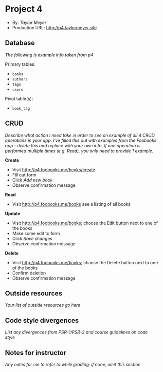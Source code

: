 # Project 4
+ By: *Taylor Meyer*
+ Production URL: <http://p4.taylormeyer.site>

## Database
*The following is example info taken from p4*

Primary tables:
  + `books`
  + `authors`
  + `tags`
  + `users`
  
Pivot table(s):
  + `book_tag`


## CRUD
*Describe what action I need take in order to see an example of all 4 CRUD operations in your app. I've filled this out with examples from the Foobooks app - delete this and replace with your own info. If one operation is performed multiple times (e.g. Read), you only need to provide 1 example.*

__Create__
  + Visit <http://p4.foobooks.me/books/create>
  + Fill out form
  + Click *Add new book*
  + Observe confirmation message
  
__Read__
  + Visit <http://p4.foobooks.me/books> see a listing of all books
  
__Update__
  + Visit <http://p4.foobooks.me/books>; choose the Edit button next to one of the books
  + Make some edit to form
  + Click *Save changes*
  + Observe confirmation message
  
__Delete__
  + Visit <http://p4.foobooks.me/books>; choose the Delete button next to one of the books
  + Confirm deletion
  + Observe confirmation message

## Outside resources
*Your list of outside resources go here*

## Code style divergences
*List any divergences from PSR-1/PSR-2 and course guidelines on code style*

## Notes for instructor
*Any notes for me to refer to while grading; if none, omit this section*
